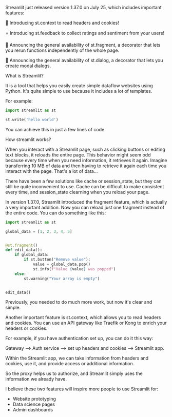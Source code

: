 Streamlit just released version 1.37.0 on July 25, which includes important features:

🍪 Introducing st.context to read headers and cookies!

⭐ Introducing st.feedback to collect ratings and sentiment from your users!

👟 Announcing the general availability of st.fragment, a decorator that lets you rerun functions independently of the whole page.

🍿 Announcing the general availability of st.dialog, a decorator that lets you create modal dialogs.

What is Streamlit?

It is a tool that helps you easily create simple dataflow websites using Python. It's quite simple to use because it includes a lot of templates. 

For example:
```python
import streamlit as st

st.write('hello world')
```
You can achieve this in just a few lines of code.


How streamlit works?

When you interact with a Streamlit page, such as clicking buttons or editing text blocks, it reloads the entire page. This behavior might seem odd because every time when you need information, it retrieves it again. Imagine transferring 10 MB of data and then having to retrieve it again each time you interact with the page. That's a lot of data...

There have been a few solutions like cache or session_state, but they can still be quite inconvenient to use. Cache can be difficult to make consistent every time, and session_state clearning when you reload your page.

In version 1.37.0, Streamlit introduced the fragment feature, which is actually a very important addition. Now you can reload just one fragment instead of the entire code. You can do something like this:


```python
import streamlit as st

global_data = [1, 2, 3, 4, 5]


@st.fragment()
def edit_data():
    if global_data: 
        if st.button("Remove value"):
            value = global_data.pop()
            st.info(f"Value {value} was popped")
    else:
        st.warning("Your array is empty")


edit_data()
```

Previously, you needed to do much more work, but now it's clear and simple.

Another important feature is st.context, which allows you to read headers and cookies. You can use an API gateway like Traefik or Kong to enrich your headers or cookies.

For example, if you have authentication set up, you can do it this way:

Gateway --> Auth service --> set up headers and cookies --> Streamlit app.

Within the Streamlit app, we can take information from headers and cookies, use it, and provide access or additional information.

So the proxy helps us to authorize, and Streamlit simply uses the information we already have.

I believe these two features will inspire more people to use Streamlit for:
- Website prototyping
- Data science pages
- Admin dashboards

